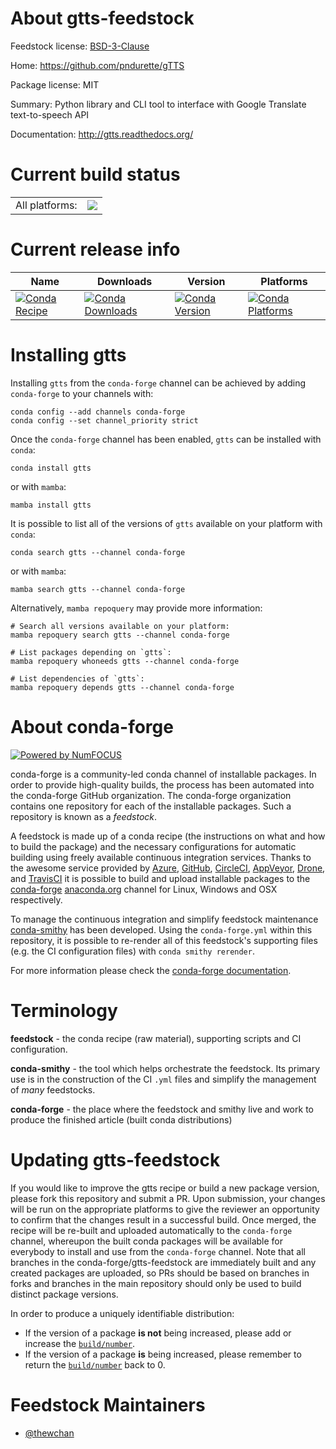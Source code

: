 About gtts-feedstock
====================

Feedstock license: [BSD-3-Clause](https://github.com/conda-forge/gtts-feedstock/blob/main/LICENSE.txt)

Home: https://github.com/pndurette/gTTS

Package license: MIT

Summary: Python library and CLI tool to interface with Google Translate text-to-speech API

Documentation: http://gtts.readthedocs.org/

Current build status
====================


<table><tr><td>All platforms:</td>
    <td>
      <a href="https://dev.azure.com/conda-forge/feedstock-builds/_build/latest?definitionId=15052&branchName=main">
        <img src="https://dev.azure.com/conda-forge/feedstock-builds/_apis/build/status/gtts-feedstock?branchName=main">
      </a>
    </td>
  </tr>
</table>

Current release info
====================

| Name | Downloads | Version | Platforms |
| --- | --- | --- | --- |
| [![Conda Recipe](https://img.shields.io/badge/recipe-gtts-green.svg)](https://anaconda.org/conda-forge/gtts) | [![Conda Downloads](https://img.shields.io/conda/dn/conda-forge/gtts.svg)](https://anaconda.org/conda-forge/gtts) | [![Conda Version](https://img.shields.io/conda/vn/conda-forge/gtts.svg)](https://anaconda.org/conda-forge/gtts) | [![Conda Platforms](https://img.shields.io/conda/pn/conda-forge/gtts.svg)](https://anaconda.org/conda-forge/gtts) |

Installing gtts
===============

Installing `gtts` from the `conda-forge` channel can be achieved by adding `conda-forge` to your channels with:

```
conda config --add channels conda-forge
conda config --set channel_priority strict
```

Once the `conda-forge` channel has been enabled, `gtts` can be installed with `conda`:

```
conda install gtts
```

or with `mamba`:

```
mamba install gtts
```

It is possible to list all of the versions of `gtts` available on your platform with `conda`:

```
conda search gtts --channel conda-forge
```

or with `mamba`:

```
mamba search gtts --channel conda-forge
```

Alternatively, `mamba repoquery` may provide more information:

```
# Search all versions available on your platform:
mamba repoquery search gtts --channel conda-forge

# List packages depending on `gtts`:
mamba repoquery whoneeds gtts --channel conda-forge

# List dependencies of `gtts`:
mamba repoquery depends gtts --channel conda-forge
```


About conda-forge
=================

[![Powered by
NumFOCUS](https://img.shields.io/badge/powered%20by-NumFOCUS-orange.svg?style=flat&colorA=E1523D&colorB=007D8A)](https://numfocus.org)

conda-forge is a community-led conda channel of installable packages.
In order to provide high-quality builds, the process has been automated into the
conda-forge GitHub organization. The conda-forge organization contains one repository
for each of the installable packages. Such a repository is known as a *feedstock*.

A feedstock is made up of a conda recipe (the instructions on what and how to build
the package) and the necessary configurations for automatic building using freely
available continuous integration services. Thanks to the awesome service provided by
[Azure](https://azure.microsoft.com/en-us/services/devops/), [GitHub](https://github.com/),
[CircleCI](https://circleci.com/), [AppVeyor](https://www.appveyor.com/),
[Drone](https://cloud.drone.io/welcome), and [TravisCI](https://travis-ci.com/)
it is possible to build and upload installable packages to the
[conda-forge](https://anaconda.org/conda-forge) [anaconda.org](https://anaconda.org/)
channel for Linux, Windows and OSX respectively.

To manage the continuous integration and simplify feedstock maintenance
[conda-smithy](https://github.com/conda-forge/conda-smithy) has been developed.
Using the ``conda-forge.yml`` within this repository, it is possible to re-render all of
this feedstock's supporting files (e.g. the CI configuration files) with ``conda smithy rerender``.

For more information please check the [conda-forge documentation](https://conda-forge.org/docs/).

Terminology
===========

**feedstock** - the conda recipe (raw material), supporting scripts and CI configuration.

**conda-smithy** - the tool which helps orchestrate the feedstock.
                   Its primary use is in the construction of the CI ``.yml`` files
                   and simplify the management of *many* feedstocks.

**conda-forge** - the place where the feedstock and smithy live and work to
                  produce the finished article (built conda distributions)


Updating gtts-feedstock
=======================

If you would like to improve the gtts recipe or build a new
package version, please fork this repository and submit a PR. Upon submission,
your changes will be run on the appropriate platforms to give the reviewer an
opportunity to confirm that the changes result in a successful build. Once
merged, the recipe will be re-built and uploaded automatically to the
`conda-forge` channel, whereupon the built conda packages will be available for
everybody to install and use from the `conda-forge` channel.
Note that all branches in the conda-forge/gtts-feedstock are
immediately built and any created packages are uploaded, so PRs should be based
on branches in forks and branches in the main repository should only be used to
build distinct package versions.

In order to produce a uniquely identifiable distribution:
 * If the version of a package **is not** being increased, please add or increase
   the [``build/number``](https://docs.conda.io/projects/conda-build/en/latest/resources/define-metadata.html#build-number-and-string).
 * If the version of a package **is** being increased, please remember to return
   the [``build/number``](https://docs.conda.io/projects/conda-build/en/latest/resources/define-metadata.html#build-number-and-string)
   back to 0.

Feedstock Maintainers
=====================

* [@thewchan](https://github.com/thewchan/)

